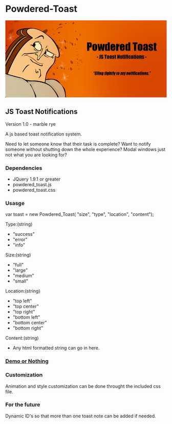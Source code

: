 Powdered-Toast
===========
<img src ="https://raw.githubusercontent.com/ArledgeMike/Powdered_Toast/master/images/powdered_toast.jpg" />


<h2>JS Toast Notifications</h2> <p>Version 1.0 - marble rye</p>
<p>A js based toast notification system.</p>
<p>Need to let someone know that their task is complete? Want to notify someone without shutting down the whole experience? Modal windows just not what you are looking for?</p>

<h3>Dependencies</h3>
<ul>
<li>JQuery 1.9.1 or greater</li>
<li>powdered_toast.js</li>
<li>powdered_toast.css</li>
</ul>

<h3>Usasge</h3>
<p>var toast = new Powdered_Toast( "size", "type", "location", "content");</p>
<p>Type:(string)</p> 
<ul>
  <li>"success"</li>
  <li>"error"</li>
  <li>"info"</li>
</ul>
<p>Size:(string)</p>
<ul>
  <li>"full"</li>
  <li>"large"</li>
  <li>"medium"</li>
  <li>"small"</li>
</ul>
<p>Location:(string)</p>
<ul>
  <li>"top left"</li>
  <li>"top center"</li>
  <li>"top right"</li>
  <li>"bottom left"</li>
  <li>"bottom center"</li>
  <li>"bottom right"</li>
</ul>
<p>Content:(string)</p>
<ul>
  <li>Any html formatted string can go in here.</li>
</ul>

<h3><a href="http://codepen.io/MichaelArledge/pen/VYgVdd/">Demo or Nothing</a></h3>


<h3>Customization</h3>
<p>Animation and style customization can be done throught the included css file.</p>


<h3>For the future</h3>
<p>Dynamic ID's so that more than one toast note can be added if needed.</p> 

